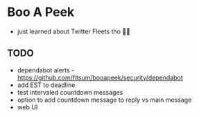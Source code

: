 # Boo A Peek
- just learned about Twitter Fleets tho 🤷🏾

## TODO
- dependabot alerts - https://github.com/fitsum/booapeek/security/dependabot
- add EST to deadline
- test intervaled countdown messages
- option to add countdown message to reply vs main message
- web UI
